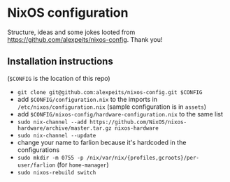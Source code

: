 # NixOS configuration

Structure, ideas and some jokes looted from https://github.com/alexpeits/nixos-config. Thank you! 

## Installation instructions

(`$CONFIG` is the location of this repo)

- `git clone git@github.com:alexpeits/nixos-config.git $CONFIG`
- add `$CONFIG/configuration.nix` to the imports in `/etc/nixos/configuration.nix` (sample configuration is in `assets`)
- add `$CONFIG/nixos-config/hardware-configuration.nix` to the same list
- `sudo nix-channel --add https://github.com/NixOS/nixos-hardware/archive/master.tar.gz nixos-hardware`
- `sudo nix-channel --update`
- change your name to farlion because it's hardcoded in the configurations
- `sudo mkdir -m 0755 -p /nix/var/nix/{profiles,gcroots}/per-user/farlion` (for `home-manager`)
- `sudo nixos-rebuild switch`
